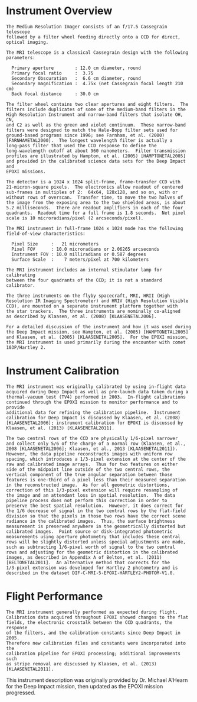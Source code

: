 
 
 
  Instrument Overview
  ===================
    The Medium Resolution Imager consists of an f/17.5 Cassegrain telescope
    followed by a filter wheel feeding directly onto a CCD for direct,
    optical imaging.
 
    The MRI telescope is a classical Cassegrain design with the following
    parameters:
 
      Primary aperture        : 12.0 cm diameter, round
      Primary focal ratio     :  3.75
      Secondary Obscuration   :  6.6 cm diameter, round
      Secondary magnification :  4.75x (net Cassegrain focal length 210 cm)
      Back focal distance     : 30.0 cm
 
    The filter wheel contains two clear apertures and eight filters.  The
    filters include duplicates of some of the medium-band filters in the
    High Resolution Instrument and narrow-band filters that isolate OH, CN,
    and C2 as well as the green and violet continuum.  These narrow-band
    filters were designed to match the Hale-Bopp filter sets used for
    ground-based programs since 1996; see Farnham, et al. (2000)
    [FARNHAMETAL2000].  The longest wavelength filter is actually a
    long-pass filter that used the CCD response to define the
    long-wavelength cutoff at about 960 nanometers.  Filter transmission
    profiles are illustrated by Hampton, et al. (2005) [HAMPTONETAL2005]
    and provided in the calibrated science data sets for the Deep Impact and
    EPOXI missions.
 
    The detector is a 1024 x 1024 split-frame, frame-transfer CCD with
    21-micron-square pixels.  The electronics allow readout of centered
    sub-frames in multiples of 2:  64x64, 128x128, and so on, with or
    without rows of overscan.  Transfer time, to move the two halves of
    the image from the exposing area to the two shielded areas, is about
    5.2 milliseconds.  There are readout amplifiers in each of the four
    quadrants.  Readout time for a full frame is 1.8 seconds.  Net pixel
    scale is 10 microradians/pixel (2 arcseconds/pixel).
 
    The MRI instrument in full-frame 1024 x 1024 mode has the following
    field-of-view characteristics:
 
      Pixel Size     :   21 micrometers
      Pixel FOV      : 10.0 microradians or 2.06265 arcseconds
      Instrument FOV : 10.0 milliradians or 0.587 degrees
      Surface Scale  :    7 meters/pixel at 700 kilometers
 
    The MRI instrument includes an internal stimulator lamp for calibrating
    between the four quadrants of the CCD; it is not a standard calibrator.
 
    The three instruments on the flyby spacecraft, MRI, HRII (High
    Resolution IR Imaging Spectrometer) and HRIV (High Resolution Visible
    CCD), are mounted on a separate instrument platform together with
    the star trackers.  The three instruments are nominally co-aligned
    as described by Klaasen, et al. (2008) [KLAASENETAL2006].
 
    For a detailed discussion of the instrument and how it was used during
    the Deep Impact mission, see Hampton, et al. (2005) [HAMPTONETAL2005]
    and Klaasen, et al. (2005) [KLAASENETAL2005].  For the EPOXI mission,
    the MRI instrument is used primarily during the encounter with comet
    103P/Hartley 2.
 
 
  Instrument Calibration
  ======================
    The MRI instrument was originally calibrated by using in-flight data
    acquired during Deep Impact as well as pre-launch data taken during a
    thermal-vacuum test (TV4) performed in 2003.  In-flight calibrations
    continued through the EPOXI mission to monitor performance and to provide
    additional data for refining the calibration pipeline.  Instrument
    calibration for Deep Impact is discussed by Klaasen, et al. (2008)
    [KLAASENETAL2006]; instrument calibration for EPOXI is discussed by
    Klaasen, et al. (2013) [KLAASENETAL2011].
 
    The two central rows of the CCD are physically 1/6-pixel narrower
    and collect only 5/6 of the charge of a normal row (Klaasen, et al.,
    2008 [KLAASENETAL2006]; Klaasen, et al., 2013 [KLAASENETAL2011]).
    However, the data pipeline reconstructs images with uniform row
    spacing, which introduces a 1/3-pixel extension at the center of the
    raw and calibrated image arrays.  Thus for two features on either
    side of the midpoint line outside of the two central rows, the
    vertical component of the true angular separation between those
    features is one-third of a pixel less than their measured separation
    in the reconstructed image.  As for all geometric distortions,
    correction of this 1/3-pixel extension will require resampling of
    the image and an attendant loss in spatial resolution.  The data
    pipeline process does not perform this correction in order to
    preserve the best spatial resolution.  However, it does correct for
    the 1/6 decrease of signal in the two central rows by the flat-field
    division so that the pixels in those two rows have the correct scene
    radiance in the calibrated images.  Thus, the surface brightness
    measurement is preserved anywhere in the geometrically distorted but
    calibrated images.  Point source or disk-integrated photometric
    measurements using aperture photometry that includes these central
    rows will be slightly distorted unless special adjustments are made,
    such as subtracting 1/6-pixel worth of signal to the two central
    rows and adjusting for the geometric distortion in the calibrated
    images, as described in Appendix A of Belton, et al. (2011)
    [BELTONETAL2011].  An alternative method that corrects for the
    1/3-pixel extension was developed for Hartley 2 photometry and is
    described in the dataset DIF-C-MRI-5-EPOXI-HARTLEY2-PHOTOM-V1.0.
 
 
  Flight Performance
  ==================
    The MRI instrument generally performed as expected during flight.
    Calibration data acquired throughout EPOXI showed changes to the flat
    fields, the electronic crosstalk between the CCD quadrants, the response
    of the filters, and the calibration constants since Deep Impact in 2005.
    Therefore new calibration files and constants were incorporated into the
    calibration pipeline for EPOXI processing; additional improvements such
    as stripe removal are discussed by Klaasen, et al. (2013)
    [KLAASENETAL2011].
 
 
  This instrument description was originally provided by Dr. Michael A'Hearn
  for the Deep Impact mission, then updated as the EPOXI mission progressed.

        
